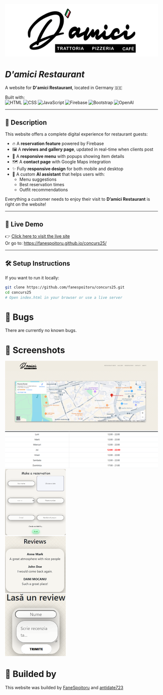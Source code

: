![D'amici Restaurant](logo-removebg-preview.png)

# *D'amici Restaurant*

A website for **D'amici Restaurant**, located in Germany 🇩🇪

Built with:  
![HTML](https://img.shields.io/badge/HTML5-E34F26?logo=html5&logoColor=white)
![CSS](https://img.shields.io/badge/CSS3-1572B6?logo=css3&logoColor=white)
![JavaScript](https://img.shields.io/badge/JavaScript-F7DF1E?logo=javascript&logoColor=black)
![Firebase](https://img.shields.io/badge/Firebase-ffca28?logo=firebase&logoColor=black)
![Bootstrap](https://img.shields.io/badge/Bootstrap-7952B3?logo=bootstrap&logoColor=white)
![OpenAI](https://img.shields.io/badge/OpenAI-412991?logo=openai&logoColor=white)

---

## 📖 Description

This website offers a complete digital experience for restaurant guests:

- 🔥 A **reservation feature** powered by Firebase
- 🖼️ A **reviews and gallery page**, updated in real-time when clients post
- 📃 A **responsive menu** with popups showing item details
- 🗺️ A **contact page** with Google Maps integration
- ✨ Fully **responsive design** for both mobile and desktop
- 🤖 A custom **AI assistant** that helps users with:
  - Menu suggestions
  - Best reservation times
  - Outfit recommendations

Everything a customer needs to enjoy their visit to **D’amici Restaurant** is right on the website!

---

## 🚀 Live Demo

👉 [Click here to visit the live site](https://fanespoitoru.github.io/concurs25/)  
Or go to: https://fanespoitoru.github.io/concurs25/

---

## 🛠️ Setup Instructions

If you want to run it locally:

```bash
git clone https://github.com/fanespoitoru/concurs25.git
cd concurs25
# Open index.html in your browser or use a live server
```
# 🐞 Bugs

There are currently no known bugs.

# 📸 Screenshots

<img src="d`amici\assets\imagini\screenshots\s1.png" alt="Homepage Screenshot" width="600"/>
<img src="d`amici\assets\imagini\screenshots\s2.png" alt="Homepage Screenshot" width="600"/><br>
<img src="d`amici\assets\imagini\screenshots\s3.png" alt="Homepage Screenshot" width="200"/><br>
<img src="d`amici\assets\imagini\screenshots\s4.png" alt="Homepage Screenshot" width="200"/><br>
<img src="d`amici\assets\imagini\screenshots\s5.png" alt="Homepage Screenshot" width="200"/>


# 👷 Builded by

This website was builded by [FaneSpoitoru](https://github.com/FaneSpoitoru) and [antidate723](https://github.com/antidate723)